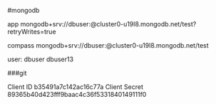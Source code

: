 #mongodb

app
mongodb+srv://dbuser:<password>@cluster0-u19l8.mongodb.net/test?retryWrites=true

compass
mongodb+srv://dbuser:<password>@cluster0-u19l8.mongodb.net/test

user: dbuser dbuser13


###git

Client ID
b35491a7c142ac16c77a
Client Secret
89365b40d423fff9baac4c36f5331840149111f0